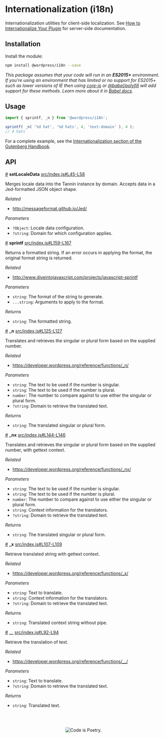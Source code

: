 # Internationalization (i18n)

Internationalization utilities for client-side localization. See [How to Internationalize Your Plugin](https://developer.wordpress.org/plugins/internationalization/how-to-internationalize-your-plugin/) for server-side documentation.

## Installation

Install the module:

```bash
npm install @wordpress/i18n --save
```

_This package assumes that your code will run in an **ES2015+** environment. If you're using an environment that has limited or no support for ES2015+ such as lower versions of IE then using [core-js](https://github.com/zloirock/core-js) or [@babel/polyfill](https://babeljs.io/docs/en/next/babel-polyfill) will add support for these methods. Learn more about it in [Babel docs](https://babeljs.io/docs/en/next/caveats)._

## Usage

```js
import { sprintf, _n } from '@wordpress/i18n';

sprintf( _n( '%d hat', '%d hats', 4, 'text-domain' ), 4 );
// 4 hats
```

For a complete example, see the [Internationalization section of the Gutenberg Handbook](https://wordpress.org/gutenberg/handbook/designers-developers/developers/internationalization/).

## API

<!-- START TOKEN(Autogenerated API docs) -->

<a href="#setlocaledata">#</a> **setLocaleData** [src/index.js#L45-L58](src/index.js#L45-L58)

Merges locale data into the Tannin instance by domain. Accepts data in a
Jed-formatted JSON object shape.

_Related_

-   <http://messageformat.github.io/Jed/>

_Parameters_

-   `?Object`: Locale data configuration.
-   `?string`: Domain for which configuration applies.

<a href="#sprintf">#</a> **sprintf** [src/index.js#L159-L167](src/index.js#L159-L167)

Returns a formatted string. If an error occurs in applying the format, the
original format string is returned.

_Related_

-   <http://www.diveintojavascript.com/projects/javascript-sprintf>

_Parameters_

-   `string`: The format of the string to generate.
-   `...string`: Arguments to apply to the format.

_Returns_

-   `string`: The formatted string.

<a href="#_n">#</a> **\_n** [src/index.js#L125-L127](src/index.js#L125-L127)

Translates and retrieves the singular or plural form based on the supplied
number.

_Related_

-   <https://developer.wordpress.org/reference/functions/_n/>

_Parameters_

-   `string`: The text to be used if the number is singular.
-   `string`: The text to be used if the number is plural.
-   `number`: The number to compare against to use either the singular or plural form.
-   `?string`: Domain to retrieve the translated text.

_Returns_

-   `string`: The translated singular or plural form.

<a href="#_nx">#</a> **\_nx** [src/index.js#L144-L146](src/index.js#L144-L146)

Translates and retrieves the singular or plural form based on the supplied
number, with gettext context.

_Related_

-   <https://developer.wordpress.org/reference/functions/_nx/>

_Parameters_

-   `string`: The text to be used if the number is singular.
-   `string`: The text to be used if the number is plural.
-   `number`: The number to compare against to use either the singular or plural form.
-   `string`: Context information for the translators.
-   `?string`: Domain to retrieve the translated text.

_Returns_

-   `string`: The translated singular or plural form.

<a href="#_x">#</a> **\_x** [src/index.js#L107-L109](src/index.js#L107-L109)

Retrieve translated string with gettext context.

_Related_

-   <https://developer.wordpress.org/reference/functions/_x/>

_Parameters_

-   `string`: Text to translate.
-   `string`: Context information for the translators.
-   `?string`: Domain to retrieve the translated text.

_Returns_

-   `string`: Translated context string without pipe.

<a href="#__">#</a> **\_\_** [src/index.js#L92-L94](src/index.js#L92-L94)

Retrieve the translation of text.

_Related_

-   <https://developer.wordpress.org/reference/functions/__/>

_Parameters_

-   `string`: Text to translate.
-   `?string`: Domain to retrieve the translated text.

_Returns_

-   `string`: Translated text.


<!-- END TOKEN(Autogenerated API docs) -->

<br/><br/><p align="center"><img src="https://s.w.org/style/images/codeispoetry.png?1" alt="Code is Poetry." /></p>
